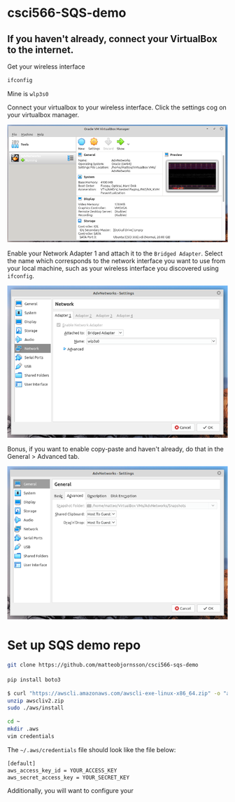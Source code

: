 # csci566-SQS-demo

## If you haven't already, connect your VirtualBox to the internet. 


Get your wireless interface
```bash
ifconfig
```
Mine is `wlp3s0`

Connect your virtualbox to your wireless interface. Click the settings cog on your virtualbox manager.

![settings](img/virtualbox.png)

Enable your Network Adapter 1 and attach it to the `Bridged Adapter`. Select the name which corresponds to the network interface you want to use from your local machine, such as your wireless interface you discovered using `ifconfig`.

![network](img/networkSettings.png)

Bonus, if you want to enable copy-paste and haven't already, do that in the General > Advanced tab. 

![copy-paste](img/copyPaste.png)

# Set up SQS demo repo

```bash
git clone https://github.com/matteobjornsson/csci566-sqs-demo

pip install boto3
```

```bash
$ curl "https://awscli.amazonaws.com/awscli-exe-linux-x86_64.zip" -o "awscliv2.zip"
unzip awscliv2.zip
sudo ./aws/install
```

```bash
cd ~
mkdir .aws
vim credentials
```
The `~/.aws/credentials` file should look like the file below:
```
[default]
aws_access_key_id = YOUR_ACCESS_KEY
aws_secret_access_key = YOUR_SECRET_KEY
```
Additionally, you will want to configure your 

